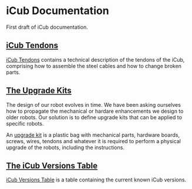 # iCub Documentation
First draft of iCub documentation.

## [iCub Tendons](./icub_tendons/index.md)
[iCub Tendons](./icub_tendons/index.md) contains a technical description of the tendons of the iCub, comprising how to assemble the steel cables and how to change broken parts. 

## [The Upgrade Kits](./upgrade_kits/index.md)
The design of our robot evolves in time. We have been asking ourselves how to propagate the mechanical or hardare enhancements we design to older robots. Our solution is to define upgrade kits that can be applied to specific robots. 

An [upgrade kit](./upgrade_kits/index.md) is a plastic bag with mechanical parts, hardware boards, screws, wires, tendons and whatever it is required to perform a physical upgrade of the robots, including the instructions.

## [The iCub Versions Table](./icub_versions/index.md)
[iCub Versions Table](./icub_versions/index.md) is a table containing the current known iCub versions.
